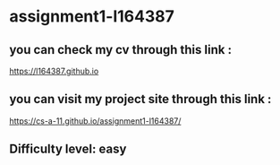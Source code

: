 # assignment1-l164387
## you can check my cv through this link :
https://l164387.github.io
## you can visit my project site through this link :
https://cs-a-11.github.io/assignment1-l164387/

## Difficulty level: easy 

